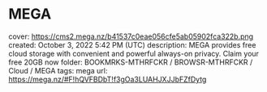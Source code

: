 # MEGA

cover: https://cms2.mega.nz/b41537c0eae056cfe5ab05902fca322b.png
created: October 3, 2022 5:42 PM (UTC)
description: MEGA provides free cloud storage with convenient and powerful always-on privacy. Claim your free 20GB now
folder: BOOKMRKS-MTHRFCKR / BROWSR-MTHRFCKR / Cloud / MEGA
tags: mega
url: https://mega.nz/#F!hQVFBDbT!f3gOa3LUAHJXJJbFZfDytg